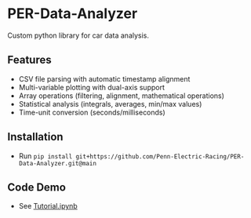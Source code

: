 # PER-Data-Analyzer

Custom python library for car data analysis.

## Features
- CSV file parsing with automatic timestamp alignment
- Multi-variable plotting with dual-axis support
- Array operations (filtering, alignment, mathematical operations)
- Statistical analysis (integrals, averages, min/max values)
- Time-unit conversion (seconds/milliseconds)

## Installation
- Run `pip install git+https://github.com/Penn-Electric-Racing/PER-Data-Analyzer.git@main`

## Code Demo
- See [Tutorial.ipynb](notebooks/Tutorial.ipynb)
